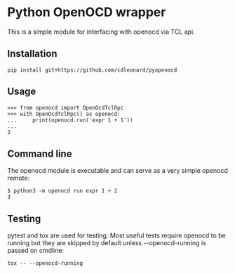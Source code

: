 # Python OpenOCD wrapper

This is a simple module for interfacing with openocd via TCL api.

## Installation

    pip install git+https://github.com/cdleonard/pyopenocd

## Usage

    >>> from openocd import OpenOcdTclRpc
    >>> with OpenOcdTclRpc() as openocd:
    ...     print(openocd.run('expr 1 + 1'))
    ...
    2

## Command line

The openocd module is executable and can serve as a very simple openocd remote:

    $ python3 -m openocd run expr 1 + 2
    3

## Testing

pytest and tox are used for testing. Most useful tests require openocd to be running but
they are skipped by default unless --openocd-running is passed on cmdline:

    tox -- --openocd-running
